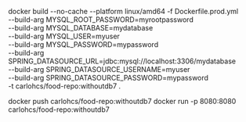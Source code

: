 docker build --no-cache --platform linux/amd64 -f Dockerfile.prod.yml \
  --build-arg MYSQL_ROOT_PASSWORD=myrootpassword \
  --build-arg MYSQL_DATABASE=mydatabase \
  --build-arg MYSQL_USER=myuser \
  --build-arg MYSQL_PASSWORD=mypassword \
  --build-arg SPRING_DATASOURCE_URL=jdbc:mysql://localhost:3306/mydatabase \
  --build-arg SPRING_DATASOURCE_USERNAME=myuser \
  --build-arg SPRING_DATASOURCE_PASSWORD=mypassword \
  -t carlohcs/food-repo:withoutdb7 .

docker push carlohcs/food-repo:withoutdb7
docker run -p 8080:8080 carlohcs/food-repo:withoutdb7